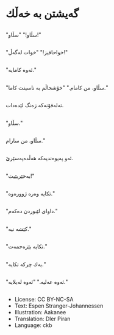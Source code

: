 # گه‌یشتن به‌ خه‌ڵك

##
"سڵاو!" "سڵاو!"

##
"خواحافیز!" "خوات له‌گه‌ڵ!"

##
"ئه‌وه‌ كامایه‌."

##
"سڵاو، من كامام." "خۆشحاڵم به‌ ناسینت كاما."

##
ته‌له‌فۆنه‌كه‌ زه‌نگ لێده‌دات.

##
"سڵاو."

##
سڵاو، من سارام."

##
ئه‌و په‌یوه‌ندیه‌كه‌ هه‌ڵده‌په‌سێرێ.

##
"به‌خێربێیت!"

##
"تكایه‌ وه‌ره‌ ژووره‌وه‌."

##
"داوای لێبوردن ده‌كه‌م."

##
"كێشه‌ نیه‌."

##
"تكایه‌ بێزه‌حمه‌ت."

##
"یه‌ك چركه‌ تكایه‌."

##
"ئه‌وه‌ عه‌لیه‌." "ئه‌وه‌ له‌یلایه‌."

##
* License: CC BY-NC-SA
* Text: Espen Stranger-Johannessen
* Illustration: Aakanee
* Translation: Dler Piran
* Language: ckb
